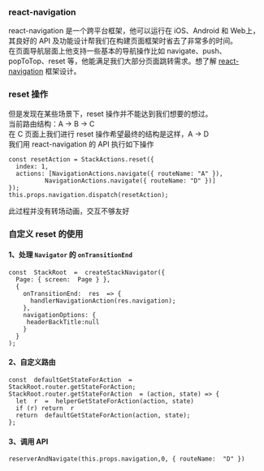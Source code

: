 
### react-navigation
react-navigation 是一个跨平台框架，他可以运行在 iOS、Android 和 Web上，其良好的 API 及功能设计帮我们在构建页面框架时省去了非常多的时间。</br>
在页面导航层面上他支持一些基本的导航操作比如 navigate、push、popToTop、reset 等，他能满足我们大部分页面跳转需求。想了解 [react-navigation](https://reactnavigation.org/) 框架设计。
### reset 操作
但是发现在某些场景下，reset 操作并不能达到我们想要的想过。</br>
当前路由结构：A -> B -> C</br>
在 C 页面上我们进行 reset 操作希望最终的结构是这样，A -> D</br>
我们用 react-navigation 的 API 执行如下操作
>
```
const resetAction = StackActions.reset({
  index: 1,
  actions: [NavigationActions.navigate({ routeName: "A" }),
          NavigationActions.navigate({ routeName: "D" })]
});
this.props.navigation.dispatch(resetAction);
```

此过程并没有转场动画，交互不够友好

### 自定义 reset 的使用
#### 1、处理 ```Navigator``` 的 ```onTransitionEnd```
>
```
const  StackRoot  =  createStackNavigator({ 
  Page: { screen:  Page } },
  { 
    onTransitionEnd:  res  => {
      handlerNavigationAction(res.navigation);
	},
    navigationOptions: {
     headerBackTitle:null
	}
  }
);
```

#### 2、自定义路由
>
```
const  defaultGetStateForAction  =  StackRoot.router.getStateForAction;
StackRoot.router.getStateForAction  = (action, state) => {
  let  r  =  helperGetStateForAction(action, state)
  if (r) return  r
  return  defaultGetStateForAction(action, state);
};
```

#### 3、调用 API
>
```
reserverAndNavigate(this.props.navigation,0, { routeName:  "D" })
```
